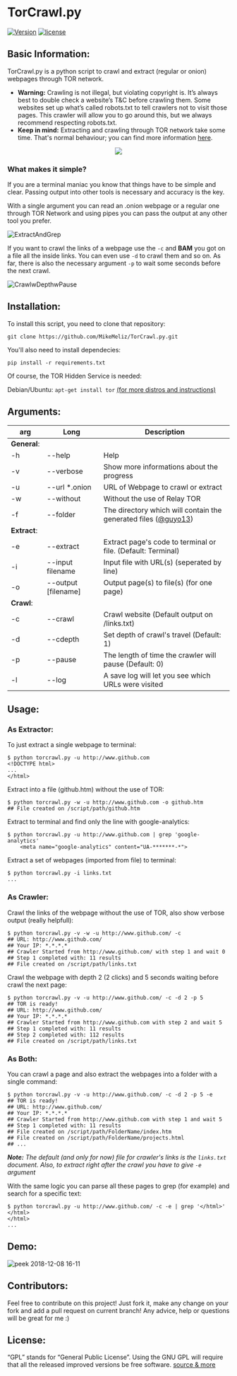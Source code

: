 <!--
  Title: TorCrawl.py
  Description: a python script to crawl and extract (regular or onion) webpages through TOR network. 
  Author: MikeMeliz
  -->
# TorCrawl.py

[![Version](https://img.shields.io/badge/version-1.0-green.svg?style=plastic)]() [![license](https://img.shields.io/github/license/MikeMeliz/TorCrawl.py.svg?style=plastic)]()

## Basic Information:
TorCrawl.py is a python script to crawl and extract (regular or onion) webpages through TOR network. 

- **Warning:** Crawling is not illegal, but violating copyright is. It’s always best to double check a website’s T&C before crawling them. Some websites set up what’s called robots.txt to tell crawlers not to visit those pages. This crawler will allow you to go around this, but we always recommend respecting robots.txt.
- **Keep in mind:** Extracting and crawling through TOR network take some time. That's normal behaviour; you can find more information [here](https://www.torproject.org/docs/faq.html.en#WhySlow). 

<p align="center"><img src ="https://media.giphy.com/media/RmfzOLuCJTApa/giphy.gif"></p>

### What makes it simple?

If you are a terminal maniac you know that things have to be simple and clear. Passing output into other tools is necessary and accuracy is the key.

With a single argument you can read an .onion webpage or a regular one through TOR Network and using pipes you can pass the output at any other tool you prefer.

![ExtractAndGrep](https://cloud.githubusercontent.com/assets/9204902/21080715/c34511ca-bfbe-11e6-9fec-230e6430d5dc.png)

If you want to crawl the links of a webpage use the `-c` and **BAM** you got on a file all the inside links. You can even use `-d` to crawl them and so on. As far, there is also the necessary argument `-p` to wait some seconds before the next crawl.

![CrawlwDepthwPause](https://cloud.githubusercontent.com/assets/9204902/21080526/f2b80908-bfb9-11e6-8bc0-fd3eebe182cc.png)


## Installation:
To install this script, you need to clone that repository:

`git clone https://github.com/MikeMeliz/TorCrawl.py.git`

You'll also need to install dependecies:

`pip install -r requirements.txt`

Of course, the TOR Hidden Service is needed:

Debian/Ubuntu: `apt-get install tor`
[(for more distros and instructions)](https://www.torproject.org/docs/)

## Arguments:
arg | Long | Description
----|------|------------
**General**: | |
-h  |--help| Help
-v  |--verbose| Show more informations about the progress 
-u  |--url *.onion| URL of Webpage to crawl or extract
-w  |--without| Without the use of Relay TOR
-f  |--folder| The directory which will contain the generated files ([@guyo13](https://www.github.com/guyo13))
**Extract**: | | 
-e  |--extract| Extract page's code to terminal or file. (Default: Terminal)
-i  |--input filename| Input file with URL(s) (seperated by line)
-o  |--output [filename]| Output page(s) to file(s) (for one page)
**Crawl**: | |
-c  |--crawl| Crawl website (Default output on /links.txt)
-d  |--cdepth| Set depth of crawl's travel (Default: 1)
-p  |--pause| The length of time the crawler will pause (Default: 0)
-l  |--log| A save log will let you see which URLs were visited

## Usage:

### As Extractor:
To just extract a single webpage to terminal:

```
$ python torcrawl.py -u http://www.github.com
<!DOCTYPE html>
...
</html>
```

Extract into a file (github.htm) without the use of TOR:

```
$ python torcrawl.py -w -u http://www.github.com -o github.htm
## File created on /script/path/github.htm
```

Extract to terminal and find only the line with google-analytics:

```
$ python torcrawl.py -u http://www.github.com | grep 'google-analytics'
    <meta name="google-analytics" content="UA-*******-*">
```

Extract a set of webpages (imported from file) to terminal:

```
$ python torcrawl.py -i links.txt
...
```


### As Crawler:
Crawl the links of the webpage without the use of TOR,
also show verbose output (really helpfull):

```
$ python torcrawl.py -v -w -u http://www.github.com/ -c
## URL: http://www.github.com/
## Your IP: *.*.*.*
## Crawler Started from http://www.github.com/ with step 1 and wait 0
## Step 1 completed with: 11 results
## File created on /script/path/links.txt
```

Crawl the webpage with depth 2 (2 clicks) and 5 seconds waiting before crawl the next page:

```
$ python torcrawl.py -v -u http://www.github.com/ -c -d 2 -p 5
## TOR is ready!
## URL: http://www.github.com/
## Your IP: *.*.*.*
## Crawler Started from http://www.github.com with step 2 and wait 5
## Step 1 completed with: 11 results
## Step 2 completed with: 112 results
## File created on /script/path/links.txt
```
### As Both:
You can crawl a page and also extract the webpages into a folder with a single command:

```
$ python torcrawl.py -v -u http://www.github.com/ -c -d 2 -p 5 -e
## TOR is ready!
## URL: http://www.github.com/
## Your IP: *.*.*.*
## Crawler Started from http://www.github.com with step 1 and wait 5
## Step 1 completed with: 11 results
## File created on /script/path/FolderName/index.htm
## File created on /script/path/FolderName/projects.html
## ...
```
***Note:*** *The default (and only for now) file for crawler's links is the `links.txt` document. Also, to extract right after the crawl you have to give `-e` argument*

With the same logic you can parse all these pages to grep (for example) and search for a specific text:

```
$ python torcrawl.py -u http://www.github.com/ -c -e | grep '</html>'
</html>
</html>
...
```

## Demo:
![peek 2018-12-08 16-11](https://user-images.githubusercontent.com/9204902/49687660-f72f8280-fb0e-11e8-981e-1bbeeac398cc.gif)

## Contributors:
Feel free to contribute on this project! Just fork it, make any change on your fork and add a pull request on current branch! Any advice, help or questions will be great for me :)

## License:
“GPL” stands for “General Public License”. Using the GNU GPL will require that all the released improved versions be free software. [source & more](https://www.gnu.org/licenses/gpl-faq.html)

